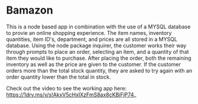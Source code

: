 # Bamazon

This is a node based app in combination with the use of a MYSQL database to provie an online shopping experience.  The item names, 
inventory quantities, item ID's, department, and prices are all stored in a MYSQL database.  Using the node package inquirer, the 
customer works their way through prompts to place an order, selecting an item, and a quantity of that item they would like to purchase.
After placing the order, both the remaining inventory as well as the price are given to the customer.  If the customer orders more than
the total stock quantity, they are asked to try again with an order quantity lower than the total in stock.  

Check out the video to see the working app here: https://1drv.ms/v/s!AkxV5cHxIXzFmS8ax8cKBjFjP74_
